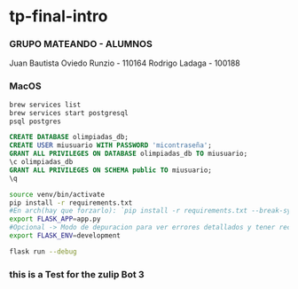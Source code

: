 # tp-final-intro

### GRUPO MATEANDO - ALUMNOS

Juan Bautista Oviedo Runzio - 110164
Rodrigo Ladaga - 100188

### MacOS

```bash
brew services list
brew services start postgresql
psql postgres
```

```sql
CREATE DATABASE olimpiadas_db;
CREATE USER miusuario WITH PASSWORD 'micontraseña';
GRANT ALL PRIVILEGES ON DATABASE olimpiadas_db TO miusuario;
\c olimpiadas_db
GRANT ALL PRIVILEGES ON SCHEMA public TO miusuario;
\q
```

```bash
source venv/bin/activate
pip install -r requirements.txt
#En arch(hay que forzarlo): `pip install -r requirements.txt --break-system-packages`
export FLASK_APP=app.py
#Opcional -> Modo de depuracion para ver errores detallados y tener recarga automática:
export FLASK_ENV=development

flask run --debug
```

### this is a Test for the zulip Bot 3
